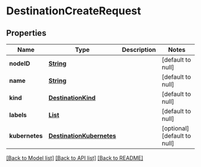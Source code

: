 # DestinationCreateRequest
## Properties

Name | Type | Description | Notes
------------ | ------------- | ------------- | -------------
**nodeID** | [**String**](string.md) |  | [default to null]
**name** | [**String**](string.md) |  | [default to null]
**kind** | [**DestinationKind**](DestinationKind.md) |  | [default to null]
**labels** | [**List**](string.md) |  | [default to null]
**kubernetes** | [**DestinationKubernetes**](DestinationKubernetes.md) |  | [optional] [default to null]

[[Back to Model list]](../README.md#documentation-for-models) [[Back to API list]](../README.md#documentation-for-api-endpoints) [[Back to README]](../README.md)

